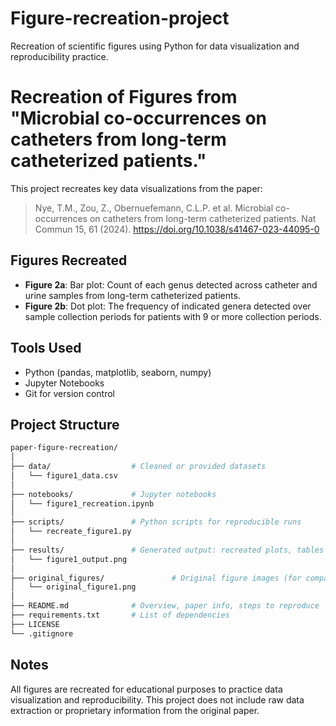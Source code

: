 # Figure-recreation-project
Recreation of scientific figures using Python for data visualization and reproducibility practice.
# Recreation of Figures from "Microbial co-occurrences on catheters from long-term catheterized patients."

This project recreates key data visualizations from the paper:
> Nye, T.M., Zou, Z., Obernuefemann, C.L.P. et al. Microbial co-occurrences on catheters from long-term catheterized patients. Nat Commun 15, 61 (2024). https://doi.org/10.1038/s41467-023-44095-0

## Figures Recreated
- **Figure 2a**: Bar plot: Count of each genus detected across catheter and urine samples from long-term catheterized patients.
- **Figure 2b**: Dot plot: The frequency of indicated genera detected over sample collection periods for patients with 9 or more collection periods. 

## Tools Used
- Python (pandas, matplotlib, seaborn, numpy)
- Jupyter Notebooks 
- Git for version control

## Project Structure
```bash
paper-figure-recreation/
│
├── data/                  # Cleaned or provided datasets 
│   └── figure1_data.csv
│
├── notebooks/             # Jupyter notebooks 
│   └── figure1_recreation.ipynb
│
├── scripts/               # Python scripts for reproducible runs
│   └── recreate_figure1.py
│
├── results/               # Generated output: recreated plots, tables
│   └── figure1_output.png
│
├── original_figures/               # Original figure images (for comparison)
│   └── original_figure1.png
│
├── README.md              # Overview, paper info, steps to reproduce
├── requirements.txt       # List of dependencies 
├── LICENSE
└── .gitignore
```

## Notes
All figures are recreated for educational purposes to practice data visualization and reproducibility. This project does not include raw data extraction or proprietary information from the original paper.


